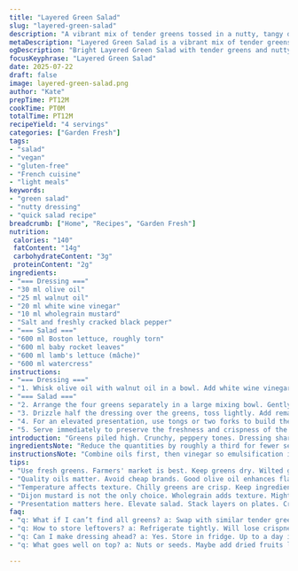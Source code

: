 ```yaml
---
title: "Layered Green Salad"
slug: "layered-green-salad"
description: "A vibrant mix of tender greens tossed in a nutty, tangy dressing. Uses Boston lettuce, rocket, lamb's lettuce, and watercress. Dressed with olive and walnut oils, white wine vinegar, and Dijon mustard. Naturally vegan, gluten-free, dairy-free, egg-free. Quick to assemble, serves four. The approach layers textures and flavors, presenting the salad in a stacked manner. Easy tweaking with swaps for oils or greens. Bright, fresh, and versatile for any light meal or starter."
metaDescription: "Layered Green Salad is a vibrant mix of tender greens with a tangy, nutty dressing. Vegan, gluten-free, and perfect for any light meal."
ogDescription: "Bright Layered Green Salad with tender greens and nutty dressing. Perfectly fresh and crisp, ideal for any starter or light meal."
focusKeyphrase: "Layered Green Salad"
date: 2025-07-22
draft: false
image: layered-green-salad.png
author: "Kate"
prepTime: PT12M
cookTime: PT0M
totalTime: PT12M
recipeYield: "4 servings"
categories: ["Garden Fresh"]
tags:
- "salad"
- "vegan"
- "gluten-free"
- "French cuisine"
- "light meals"
keywords:
- "green salad"
- "nutty dressing"
- "quick salad recipe"
breadcrumb: ["Home", "Recipes", "Garden Fresh"]
nutrition: 
 calories: "140"
 fatContent: "14g"
 carbohydrateContent: "3g"
 proteinContent: "2g"
ingredients:
- "=== Dressing ==="
- "30 ml olive oil"
- "25 ml walnut oil"
- "20 ml white wine vinegar"
- "10 ml wholegrain mustard"
- "Salt and freshly cracked black pepper"
- "=== Salad ==="
- "600 ml Boston lettuce, roughly torn"
- "600 ml baby rocket leaves"
- "600 ml lamb's lettuce (mâche)"
- "600 ml watercress"
instructions:
- "=== Dressing ==="
- "1. Whisk olive oil with walnut oil in a bowl. Add white wine vinegar. Spoon in grainy mustard. Season with salt and pepper to taste. Mix thoroughly so dressing emulsifies."
- "=== Salad ==="
- "2. Arrange the four greens separately in a large mixing bowl. Gently toss together for even distribution."
- "3. Drizzle half the dressing over the greens, toss lightly. Add remaining dressing, taste, adjust salt and pepper."
- "4. For an elevated presentation, use tongs or two forks to build the salad upwards on plates or a serving dish, creating layers of leaves standing tall."
- "5. Serve immediately to preserve the freshness and crispness of the leaves."
introduction: "Greens piled high. Crunchy, peppery tones. Dressing sharp with vinegar and mustard. Nutty oil cutting richness, a touch of bitterness from watercress alongside mild Boston lettuce. Baby rocket’s peppery kick contrasts soft mâche. Sharpness balanced with subtle sweetness from walnuts. Dress then toss but keep it gentle. Layers for height add drama, give bite and crunch in every forkful. Quick to pull together, no cooking. Farm-to-table freshness in minutes. Serve chilled, crisp. Vegan, gluten-free. Freshness the star here. A salad to wake up tired meals. It doesn’t drown the greens, just cloaks them lightly, keeps them lively. Assembly is playful, rustic, no fuss."
ingredientsNote: "Reduce the quantities by roughly a third for fewer servings or scale up for crowds. Walnut oil here replaces some olive oil for a richer, earthier nuttiness. Dijon mustard switched to wholegrain for texture and a milder zing. Leaves trimmed for bite-sized ease; Boston lettuce swapped from 3 cups to 2 and a half for a better balance with peppery leaves. Salt and pepper always to taste depending on vinegar sharpness. Use fresh, tender greens preferably from local markets, washed thoroughly and dried well to keep dressing from diluting. Oils should be good quality to impact flavor. Vinegar can be swapped for champagne vinegar for a subtler acidity if preferred."
instructionsNote: "Combine oils first, then vinegar so emulsification is easier. Add mustard last to avoid curdling. Season in small increments and taste frequently. Toss greens gently to avoid bruising delicate leaves. Best use wooden salad forks or tongs to build volume and avoid crushing. Serve promptly once dressed to prevent sogginess. Presentation is elevated by stacking rather than flat spread for salad visual. No chilling necessary before serving but keep ingredients cold until last moment for crispness. Can prepare dressing ahead and refrigerate for a day. If salad sits too long post-dress, leaves wilt quickly; toss again with fresh greens if needed. Experiment with adding toasted nuts or dried fruit on top for texture contrast after plating."
tips:
- "Use fresh greens. Farmers' market is best. Keep greens dry. Wilted greens ruin everything. Dressing should coat but not drown. Adjust quantities. Add nuts or seeds. Experiment with flavors."
- "Quality oils matter. Avoid cheap brands. Good olive oil enhances flavor. Walnut oil adds depth. Control oil-to-vinegar ratio. Test different combinations."
- "Temperature affects texture. Chilly greens are crisp. Keep ingredients cold until serving. Avoid dressing too early. Sogginess is a risk. Serve immediately for best results."
- "Dijon mustard is not the only choice. Wholegrain adds texture. Might change flavor profile. Taste regularly while mixing. Adjust seasoning as needed. Sharpness can vary."
- "Presentation matters here. Elevate salad. Stack layers on plates. Create height with leaves. Use tongs or forks. Avoid crushing the greens. It’s all about visual appeal."
faq:
- "q: What if I can’t find all greens? a: Swap with similar tender greens. Spinach or arugula could work. Adjust textural balance though. Not exact, but still good."
- "q: How to store leftovers? a: Refrigerate tightly. Will lose crispness. Keep dressed and undressed separate if possible. Re-toss with fresh greens if needed."
- "q: Can I make dressing ahead? a: Yes. Store in fridge. Up to a day in advance is fine. Shake or whisk well before using. Emulsification could change."
- "q: What goes well on top? a: Nuts or seeds. Maybe add dried fruits like cranberries too. Cheese optional, but not vegan. Mix textures for interest."

---
```

